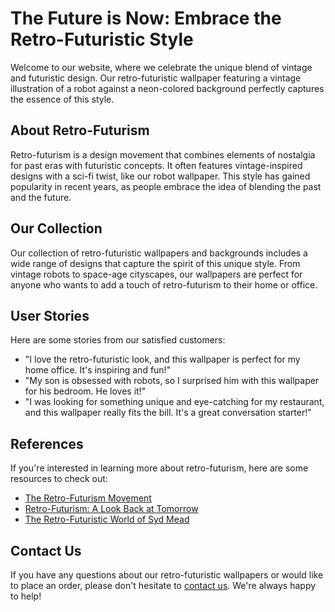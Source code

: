 <!--font:Cormorant Garamond-->

# The Future is Now: Embrace the Retro-Futuristic Style

Welcome to our website, where we celebrate the unique blend of vintage and futuristic design. Our retro-futuristic wallpaper featuring a vintage illustration of a robot against a neon-colored background perfectly captures the essence of this style.

## About Retro-Futurism

Retro-futurism is a design movement that combines elements of nostalgia for past eras with futuristic concepts. It often features vintage-inspired designs with a sci-fi twist, like our robot wallpaper. This style has gained popularity in recent years, as people embrace the idea of blending the past and the future.

## Our Collection

Our collection of retro-futuristic wallpapers and backgrounds includes a wide range of designs that capture the spirit of this unique style. From vintage robots to space-age cityscapes, our wallpapers are perfect for anyone who wants to add a touch of retro-futurism to their home or office.

## User Stories

Here are some stories from our satisfied customers:

- "I love the retro-futuristic look, and this wallpaper is perfect for my home office. It's inspiring and fun!"
- "My son is obsessed with robots, so I surprised him with this wallpaper for his bedroom. He loves it!"
- "I was looking for something unique and eye-catching for my restaurant, and this wallpaper really fits the bill. It's a great conversation starter!"

## References

If you're interested in learning more about retro-futurism, here are some resources to check out:

- [The Retro-Futurism Movement](https://www.widewalls.ch/magazine/retrofuturism-movement)
- [Retro-Futurism: A Look Back at Tomorrow](https://www.designweek.co.uk/issues/23-29-october-2017/retro-futurism-a-look-back-at-tomorrow/)
- [The Retro-Futuristic World of Syd Mead](https://www.archdaily.com/795771/the-retro-futuristic-world-of-syd-mead)

## Contact Us

If you have any questions about our retro-futuristic wallpapers or would like to place an order, please don't hesitate to [contact us](#contact). We're always happy to help!

<!--

Write me content for website with wallpaper which alt text is:

"A retro-futuristic wallpaper featuring a vintage illustration of a robot, set against a neon-colored background."

The name/title of the page should not be 1:1 copy of the alt text but rather a real content of the website which is using this wallpaper.

- Use markdown format 
- Start with heading
- Heading should be short and concise
- The content should look like a real website 
- The website should not be about the wallpaper, wallpaper is just a related background
- Heading should be contain work "wallpaper" or "background"
- Include real sections like references, contact, user stories, etc. use things relevant to the page purpose.
- Feel free to use structure like headings, bullets, numbering, blockquotes, paragraphs, horizontal lines, etc.
- You can use formatting like bold or _italic_
- You can include UTF-8 emojis
- Links should be only #hash anchors (and you can refer to the document itself)
- Do not include images


---


# The Future is Now: Embrace the Retro-Futuristic Style

Welcome to our website, where we celebrate the unique blend of vintage and futuristic design. Our retro-futuristic wallpaper featuring a vintage illustration of a robot against a neon-colored background perfectly captures the essence of this style.

## About Retro-Futurism

Retro-futurism is a design movement that combines elements of nostalgia for past eras with futuristic concepts. It often features vintage-inspired designs with a sci-fi twist, like our robot wallpaper. This style has gained popularity in recent years, as people embrace the idea of blending the past and the future.

## Our Collection

Our collection of retro-futuristic wallpapers and backgrounds includes a wide range of designs that capture the spirit of this unique style. From vintage robots to space-age cityscapes, our wallpapers are perfect for anyone who wants to add a touch of retro-futurism to their home or office.

## User Stories

Here are some stories from our satisfied customers:

- "I love the retro-futuristic look, and this wallpaper is perfect for my home office. It's inspiring and fun!"
- "My son is obsessed with robots, so I surprised him with this wallpaper for his bedroom. He loves it!"
- "I was looking for something unique and eye-catching for my restaurant, and this wallpaper really fits the bill. It's a great conversation starter!"

## References

If you're interested in learning more about retro-futurism, here are some resources to check out:

- [The Retro-Futurism Movement](https://www.widewalls.ch/magazine/retrofuturism-movement)
- [Retro-Futurism: A Look Back at Tomorrow](https://www.designweek.co.uk/issues/23-29-october-2017/retro-futurism-a-look-back-at-tomorrow/)
- [The Retro-Futuristic World of Syd Mead](https://www.archdaily.com/795771/the-retro-futuristic-world-of-syd-mead)

## Contact Us

If you have any questions about our retro-futuristic wallpapers or would like to place an order, please don't hesitate to [contact us](#contact). We're always happy to help!

-->
